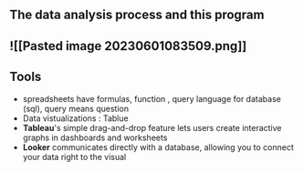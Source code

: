 ## The data analysis process and this program
 ![[Pasted image 20230601083509.png]]
-

## Tools 
- spreadsheets have formulas, function , query language for database (sql), query means question 
- Data vistualizations : Tablue 
- **Tableau**'s simple drag-and-drop feature lets users create interactive graphs in dashboards and worksheets
- **Looker** communicates directly with a database, allowing you to connect your data right to the visual


 